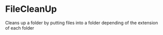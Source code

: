 FileCleanUp
===========

Cleans up a folder by putting files into a folder depending of the extension of each folder
